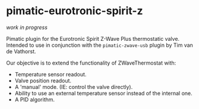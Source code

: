 pimatic-eurotronic-spirit-z
=======================

*work in progress*

Pimatic plugin for the Eurotronic Spirit Z-Wave Plus thermostatic valve. Intended to use in conjunction with the ```pimatic-zwave-usb``` plugin by Tim van de Vathorst.

Our objective is to extend the functionality of ZWaveThermostat with:
* Temperature sensor readout.
* Valve position readout.
* A 'manual' mode. (IE: control the valve directly).
* Ability to use an external temperature sensor instead of the internal one.
* A PID algorithm.